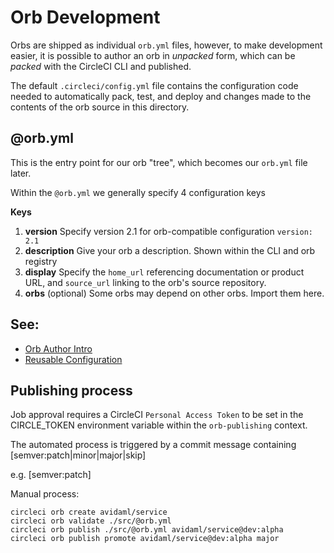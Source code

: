 # Orb Development

Orbs are shipped as individual `orb.yml` files, however, to make development easier, it is possible to author an orb in _unpacked_ form, which can be _packed_ with the CircleCI CLI and published.

The default `.circleci/config.yml` file contains the configuration code needed to automatically pack, test, and deploy and changes made to the contents of the orb source in this directory.

## @orb.yml

This is the entry point for our orb "tree", which becomes our `orb.yml` file later.

Within the `@orb.yml` we generally specify 4 configuration keys

**Keys**
1. **version**
    Specify version 2.1 for orb-compatible configuration `version: 2.1`
2. **description**
    Give your orb a description. Shown within the CLI and orb registry
3. **display**
    Specify the `home_url` referencing documentation or product URL, and `source_url` linking to the orb's source repository.
4. **orbs**
    (optional) Some orbs may depend on other orbs. Import them here.

## See:
 - [Orb Author Intro](https://circleci.com/docs/2.0/orb-author-intro/#section=configuration)
 - [Reusable Configuration](https://circleci.com/docs/2.0/reusing-config)

## Publishing process

Job approval requires a CircleCI  `Personal Access Token` to be set in the CIRCLE_TOKEN environment variable within the `orb-publishing` context.

The automated process is triggered by a commit message containing [semver:patch|minor|major|skip]

e.g. [semver:patch]

Manual process:

    circleci orb create avidaml/service
    circleci orb validate ./src/@orb.yml
    circleci orb publish ./src/@orb.yml avidaml/service@dev:alpha
    circleci orb publish promote avidaml/service@dev:alpha major
    
    